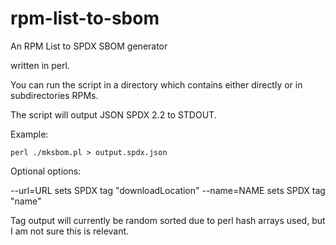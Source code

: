 # rpm-list-to-sbom
An RPM List to SPDX SBOM generator

written in perl.

You can run the script in a directory which contains either directly or in subdirectories RPMs.

The script will output JSON SPDX 2.2 to STDOUT.

Example:

	perl ./mksbom.pl > output.spdx.json

Optional options:

--url=URL	sets SPDX tag "downloadLocation"
--name=NAME	sets SPDX tag "name"

Tag output will currently be random sorted due to perl hash arrays used,
but I am not sure this is relevant.
